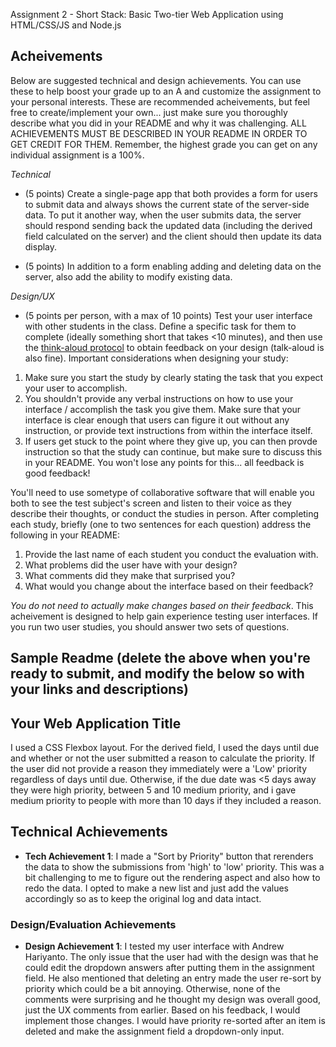 Assignment 2 - Short Stack: Basic Two-tier Web Application using HTML/CSS/JS and Node.js  


Acheivements
---

Below are suggested technical and design achievements. You can use these to help boost your grade up to an A and customize the assignment to your personal interests. These are recommended acheivements, but feel free to create/implement your own... just make sure you thoroughly describe what you did in your README and why it was challenging. ALL ACHIEVEMENTS MUST BE DESCRIBED IN YOUR README IN ORDER TO GET CREDIT FOR THEM. Remember, the highest grade you can get on any individual assignment is a 100%.

*Technical*
- (5 points) Create a single-page app that both provides a form for users to submit data and always shows the current state of the server-side data. To put it another way, when the user submits data, the server should respond sending back the updated data (including the derived field calculated on the server) and the client should then update its data display.

- (5 points) In addition to a form enabling adding and deleting data on the server, also add the ability to modify existing data.

*Design/UX*
- (5 points per person, with a max of 10 points) Test your user interface with other students in the class. Define a specific task for them to complete (ideally something short that takes <10 minutes), and then use the [think-aloud protocol](https://en.wikipedia.org/wiki/Think_aloud_protocol) to obtain feedback on your design (talk-aloud is also fine). Important considerations when designing your study:

1. Make sure you start the study by clearly stating the task that you expect your user to accomplish.
2. You shouldn't provide any verbal instructions on how to use your interface / accomplish the task you give them. Make sure that your interface is clear enough that users can figure it out without any instruction, or provide text instructions from within the interface itself. 
3. If users get stuck to the point where they give up, you can then provde instruction so that the study can continue, but make sure to discuss this in your README. You won't lose any points for this... all feedback is good feedback!

You'll need to use sometype of collaborative software that will enable you both to see the test subject's screen and listen to their voice as they describe their thoughts, or conduct the studies in person. After completing each study, briefly (one to two sentences for each question) address the following in your README:

1. Provide the last name of each student you conduct the evaluation with.
2. What problems did the user have with your design?
3. What comments did they make that surprised you?
4. What would you change about the interface based on their feedback?

*You do not need to actually make changes based on their feedback*. This acheivement is designed to help gain experience testing user interfaces. If you run two user studies, you should answer two sets of questions. 

Sample Readme (delete the above when you're ready to submit, and modify the below so with your links and descriptions)
---

## Your Web Application Title
I used a CSS Flexbox layout.
For the derived field, I used the days until due and whether or not the user submitted a reason to calculate the priority. If the user did not provide a reason they immediately were a 'Low' priority regardless of days until due. Otherwise, if the due date was <5 days away they were high priority, between 5 and 10 medium priority, and i gave medium priority to people with more than 10 days if they included a reason. 


## Technical Achievements
- **Tech Achievement 1**: I made a "Sort by Priority" button that rerenders the data to show the submissions from 'high' to 'low' priority. This was a bit challenging to me to figure out the rendering aspect and also how to redo the data. I opted to make a new list and just add the values accordingly so as to keep the original log and data intact.

### Design/Evaluation Achievements
- **Design Achievement 1**: 
I tested my user interface with Andrew Hariyanto. The only issue that the user had with the design was that he could edit the dropdown answers after putting them in the assignment field. He also mentioned that deleting an entry made the user re-sort by priority which could be a bit annoying. Otherwise, none of the comments were surprising and he thought my design was overall good, just the UX comments from earlier.
Based on his feedback, I would implement those changes. I would have priority re-sorted after an item is deleted and make the assignment field a dropdown-only input. 
